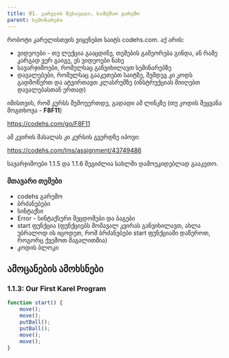 ```yaml
---
title: 01. კარელის შესავალი, სამუშაო გარემო
parent: სემინარები
---
```



რობოტი კარელისთვის ვიყენებთ საიტს codehs.com. აქ არის:
- ვიდეოები - თუ ლექცია გააცდინე, თემების გამეორება გინდა, ან რამე კარგად ვერ გაიგე, ეს ვიდეოები ნახე
- სავარჯიშოები, რომელსაც განვიხილავთ სემინარებზე
- დავალებები, რომელსაც გააკეთებთ საიტზე, შემდეგ კი კოდს გადმოწერთ და ატვირთავთ კლასრუმზე (ინსტრუქციას მიიღებთ დავალებასთან ერთად)


იმისთვის, რომ კურსს შემოუერთდე, გადადი ამ ლინკზე (თუ კოდის შეყვანა მოგთხოვა - **F8F11**)

<https://codehs.com/go/F8F11>


ამ კვირის მასალას კი კურსის გვერდზე იპოვი:

<https://codehs.com/lms/assignment/43749486>

სავარჯიშოები 1.1.5 და 1.1.6 შეგიძლია სახლში დამოუკიდებლად გააკეთო.


### მთავარი თემები
- codehs გარემო
- ბრძანებები
- სინტაქსი
- Error - სინტაქსური შეცდომები და ბაგები
- start ფუნქცია (ფუნქციებს მომავალ კვირას განვიხილავთ, ახლა უბრალოდ ის იცოდეთ, რომ ბრძანებები start ფუნქციაში დაწეროთ, როგორც ქვემოთ მაგალითშია)
- კოდის ბლოკი

## ამოცანების ამოხსნები

### 1.1.3: Our First Karel Program
```js
function start() {
    move();
    move();
    putBall();
    putBall();
    move();
    move();
}
```





